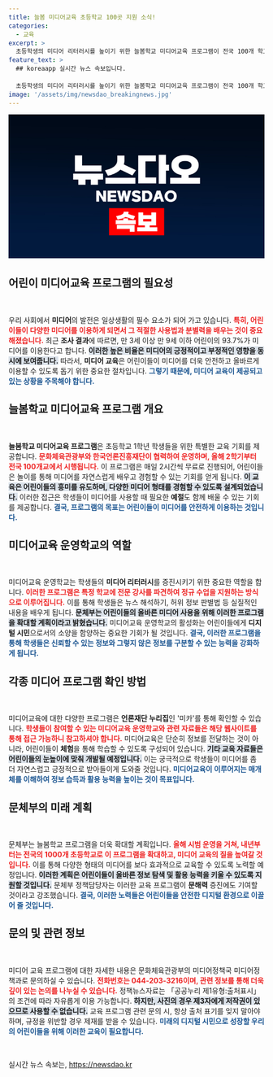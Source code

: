 ```yaml
---
title: 늘봄 미디어교육 초등학교 100곳 지원 소식!
categories:
  - 교육
excerpt: >
  초등학생의 미디어 리터러시를 높이기 위한 늘봄학교 미디어교육 프로그램이 전국 100개 학교에서 시작된다! 놀이 중심의 수업으로 아이들이 올바른 미디어 이용법을 배운다.
feature_text: >
  ## koreaapp 실시간 뉴스 속보입니다.

  초등학생의 미디어 리터러시를 높이기 위한 늘봄학교 미디어교육 프로그램이 전국 100개 학교에서 시작된다! 놀이 중심의 수업으로 아이들이 올바른 미디어 이용법을 배운다.
image: '/assets/img/newsdao_breakingnews.jpg'
---
```


<p><img src="/assets/img/newsdao_breakingnews.jpg" alt="koreaapp 속보" /></p>

<h2 data-ke-size="size26">어린이 미디어교육 프로그램의 필요성</h2>

<p data-ke-size="size16">&nbsp;</p>

<p>우리 사회에서 <strong>미디어</strong>의 발전은 일상생활의 필수 요소가 되어 가고 있습니다. <b><span style="color: #ee2323;">특히, 어린이들이 다양한 미디어를 이용하게 되면서 그 적절한 사용법과 분별력을 배우는 것이 중요해졌습니다.</span></b> 최근 <strong>조사 결과</strong>에 따르면, 만 3세 이상 만 9세 이하 어린이의 93.7%가 미디어를 이용한다고 합니다. <b><span style="background-color: #21538527;">이러한 높은 비율은 미디어의 긍정적이고 부정적인 영향을 동시에 보여줍니다.</span></b> 따라서, <strong>미디어 교육</strong>은 어린이들이 미디어를 더욱 안전하고 올바르게 이용할 수 있도록 돕기 위한 중요한 절차입니다. <b><span style="color: #1a5490;">그렇기 때문에, 미디어 교육이 제공되고 있는 상황을 주목해야 합니다.</span></b></p>

<h2 data-ke-size="size26">늘봄학교 미디어교육 프로그램 개요</h2>

<p data-ke-size="size16">&nbsp;</p>

<p><strong>늘봄학교 미디어교육 프로그램</strong>은 초등학교 1학년 학생들을 위한 특별한 교육 기회를 제공합니다. <b><span style="color: #ee2323;">문화체육관광부와 한국언론진흥재단이 협력하여 운영하며, 올해 2학기부터 전국 100개교에서 시행됩니다.</span></b> 이 프로그램은 매일 2시간씩 무료로 진행되어, 어린이들은 놀이를 통해 미디어를 자연스럽게 배우고 경험할 수 있는 기회를 얻게 됩니다. <b><span style="background-color: #21538527;">이 교육은 어린이들의 흥미를 유도하며, 다양한 미디어 형태를 경험할 수 있도록 설계되었습니다.</span></b> 이러한 접근은 학생들이 미디어를 사용할 때 필요한 <strong>예절</strong>도 함께 배울 수 있는 기회를 제공합니다. <b><span style="color: #1a5490;">결국, 프로그램의 목표는 어린이들이 미디어를 안전하게 이용하는 것입니다.</span></b></p>

<h2 data-ke-size="size26">미디어교육 운영학교의 역할</h2>

<p data-ke-size="size16">&nbsp;</p>

<p>미디어교육 운영학교는 학생들의 <strong>미디어 리터러시</strong>를 증진시키기 위한 중요한 역할을 합니다. <b><span style="color: #ee2323;">이러한 프로그램은 특정 학교에 전문 강사를 파견하여 정규 수업을 지원하는 방식으로 이루어집니다.</span></b> 이를 통해 학생들은 뉴스 해석하기, 허위 정보 판별법 등 실질적인 내용을 배우게 됩니다. <b><span style="background-color: #21538527;">문체부는 어린이들의 올바른 미디어 사용을 위해 이러한 프로그램을 확대할 계획이라고 밝혔습니다.</span></b> 미디어교육 운영학교의 활성화는 어린이들에게 <strong>디지털 시민</strong>으로서의 소양을 함양하는 중요한 기회가 될 것입니다. <b><span style="color: #1a5490;">결국, 이러한 프로그램을 통해 학생들은 신뢰할 수 있는 정보와 그렇지 않은 정보를 구분할 수 있는 능력을 강화하게 됩니다.</span></b></p>

<h2 data-ke-size="size26">각종 미디어 프로그램 확인 방법</h2>

<p data-ke-size="size16">&nbsp;</p>

<p>미디어교육에 대한 다양한 프로그램은 <strong>언론재단 누리집</strong>인 '미카'를 통해 확인할 수 있습니다. <b><span style="color: #ee2323;">학생들이 참여할 수 있는 미디어교육 운영학교와 관련 자료들은 해당 웹사이트를 통해 접근 가능하니 참고하셔야 합니다.</span></b> 미디어교육은 단순히 정보를 전달하는 것이 아니라, 어린이들이 <strong>체험</strong>을 통해 학습할 수 있도록 구성되어 있습니다. <b><span style="background-color: #21538527;">기타 교육 자료들은 어린이들의 눈높이에 맞춰 개발될 예정입니다.</span></b> 이는 궁극적으로 학생들이 미디어를 좀 더 자연스럽고 긍정적으로 받아들이게 도와줄 것입니다. <b><span style="color: #1a5490;">미디어교육이 이루어지는 매개체를 이해하여 정보 습득과 활용 능력을 높이는 것이 목표입니다.</span></b></p>

<h2 data-ke-size="size26">문체부의 미래 계획</h2>

<p data-ke-size="size16">&nbsp;</p>

<p>문체부는 늘봄학교 프로그램을 더욱 확대할 계획입니다. <b><span style="color: #ee2323;">올해 시범 운영을 거쳐, 내년부터는 전국의 1000개 초등학교로 이 프로그램을 확대하고, 미디어 교육의 질을 높여갈 것입니다.</span></b> 이를 통해 다양한 형태의 미디어를 보다 효과적으로 교육할 수 있도록 노력할 예정입니다. <b><span style="background-color: #21538527;">이러한 계획은 어린이들이 올바른 정보 탐색 및 활용 능력을 키울 수 있도록 지원할 것입니다.</span></b> 문체부 정책담당자는 이러한 교육 프로그램이 <strong>문해력</strong> 증진에도 기여할 것이라고 강조했습니다. <b><span style="color: #1a5490;">결국, 이러한 노력들은 어린이들을 안전한 디지털 환경으로 이끌어 줄 것입니다.</span></b></p>

<h2 data-ke-size="size26">문의 및 관련 정보</h2>

<p data-ke-size="size16">&nbsp;</p>

<p>미디어 교육 프로그램에 대한 자세한 내용은 문화체육관광부의 미디어정책국 미디어정책과로 문의하실 수 있습니다. <b><span style="color: #ee2323;">전화번호는 044-203-3216이며, 관련 정보를 통해 더욱 깊이 있는 논의를 나누실 수 있습니다.</span></b> 정책뉴스자료는 「공공누리 제1유형:출처표시」의 조건에 따라 자유롭게 이용 가능합니다. <b><span style="background-color: #21538527;">하지만, 사진의 경우 제3자에게 저작권이 있으므로 사용할 수 없습니다.</span></b> 교육 프로그램 관련 문의 시, 항상 출처 표기를 잊지 말아야 하며, 규정을 위반할 경우 제재를 받을 수 있습니다. <b><span style="color: #1a5490;">미래의 디지털 시민으로 성장할 우리의 어린이들을 위해 이러한 교육이 필요합니다.</span></b></p>

<p data-ke-size="size16">&nbsp;</p>
실시간 뉴스 속보는, <a href="https://newsdao.kr" rel="dofollow">https://newsdao.kr</a>


